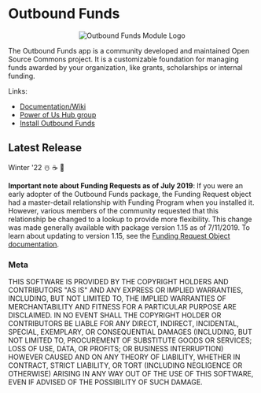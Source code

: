 # Outbound Funds

<p align="center">
  <img src="https://github.com/SalesforceFoundation/OutboundFundsModule/blob/master/images/Outbound%20Funds%20OSC%20Logo%20250x250.png" alt="Outbound Funds Module Logo"/>
</p>

The Outbound Funds app is a community developed and maintained Open Source Commons project. It is a customizable foundation for managing funds awarded by your organization, like grants, scholarships or internal funding.

Links:

-   [Documentation/Wiki](https://github.com/SalesforceFoundation/OutboundFundsModule/wiki)
-   [Power of Us Hub group](https://powerofus.force.com/s/group/0F980000000CvlMCAS/community-project-outbound-funds)
-   [Install Outbound Funds](https://install.salesforce.org/products/outbound-funds)

## Latest Release

Winter '22 ☃️ ☕ 🎿

**Important note about Funding Requests as of July 2019**:
If you were an early adopter of the Outbound Funds package, the Funding Request object had a master-detail relationship with Funding Program when you installed it. However, various members of the community requested that this relationship be changed to a lookup to provide more flexibility. This change was made generally available with package version 1.15 as of 7/11/2019. To learn about updating to version 1.15, see the [Funding Request Object documentation](https://github.com/SalesforceFoundation/OutboundFundsModule/wiki/Funding-Request-Object).

### Meta

THIS SOFTWARE IS PROVIDED BY THE COPYRIGHT HOLDERS AND CONTRIBUTORS "AS IS"
AND ANY EXPRESS OR IMPLIED WARRANTIES, INCLUDING, BUT NOT LIMITED TO, THE
IMPLIED WARRANTIES OF MERCHANTABILITY AND FITNESS FOR A PARTICULAR PURPOSE ARE
DISCLAIMED. IN NO EVENT SHALL THE COPYRIGHT HOLDER OR CONTRIBUTORS BE LIABLE
FOR ANY DIRECT, INDIRECT, INCIDENTAL, SPECIAL, EXEMPLARY, OR CONSEQUENTIAL
DAMAGES (INCLUDING, BUT NOT LIMITED TO, PROCUREMENT OF SUBSTITUTE GOODS OR
SERVICES; LOSS OF USE, DATA, OR PROFITS; OR BUSINESS INTERRUPTION) HOWEVER
CAUSED AND ON ANY THEORY OF LIABILITY, WHETHER IN CONTRACT, STRICT LIABILITY,
OR TORT (INCLUDING NEGLIGENCE OR OTHERWISE) ARISING IN ANY WAY OUT OF THE USE
OF THIS SOFTWARE, EVEN IF ADVISED OF THE POSSIBILITY OF SUCH DAMAGE.
